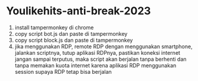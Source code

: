 # Youlikehits-anti-break-2023
1. install tampermonkey di chrome
2. copy script bot.js dan paste di tampermonkey
3. copy script block.js dan paste di tampermonkey
4. jika menggunakan RDP, remote RDP dengan menggunakan smartphone, jalankan scriptnya, tutup aplikasi RDPnya, pastikan koneksi internet jangan sampai terputus, maka script akan berjalan tanpa berhenti dan tanpa memakan kuota internet karena aplikasi RDP menggunakan session supaya RDP tetap bisa berjalan
